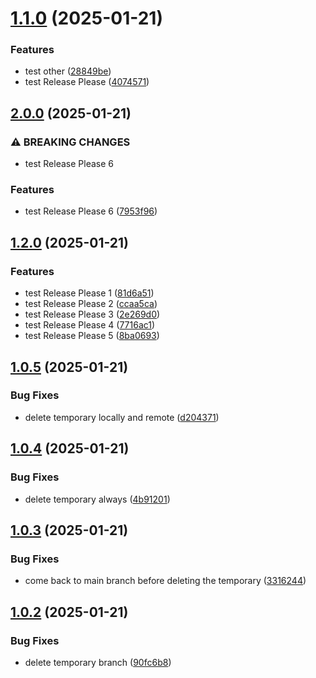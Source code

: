 # [1.1.0](https://github.com/dicadev/test-release-please/compare/v1.0.5...v1.1.0) (2025-01-21)


### Features

* test other ([28849be](https://github.com/dicadev/test-release-please/commit/28849bebf5fe0809c8952c976fd33272819fa171))
* test Release Please ([4074571](https://github.com/dicadev/test-release-please/commit/40745710e4ddce6809b953e019a2696d5bdabaee))



## [2.0.0](https://github.com/dicadev/test-release-please/compare/v1.2.0...v2.0.0) (2025-01-21)


### ⚠ BREAKING CHANGES

* test Release Please 6

### Features

* test Release Please 6 ([7953f96](https://github.com/dicadev/test-release-please/commit/7953f9696b408a2ca1a5c6c7c615d3354ec4e197))

## [1.2.0](https://github.com/dicadev/test-release-please/compare/v1.1.0...v1.2.0) (2025-01-21)


### Features

* test Release Please 1 ([81d6a51](https://github.com/dicadev/test-release-please/commit/81d6a515700ce6ee7a484a4207b6ab4cf548abed))
* test Release Please 2 ([ccaa5ca](https://github.com/dicadev/test-release-please/commit/ccaa5caadcb64a482bbef125c00cf8f1c2c65c60))
* test Release Please 3 ([2e269d0](https://github.com/dicadev/test-release-please/commit/2e269d0bf00aa9268b02f6f68b209370777d01e0))
* test Release Please 4 ([7716ac1](https://github.com/dicadev/test-release-please/commit/7716ac1a2415f4fb65a26b0129705c856fc034e0))
* test Release Please 5 ([8ba0693](https://github.com/dicadev/test-release-please/commit/8ba069303d90bd75a2f00b769d5510555de816c5))

## [1.0.5](https://github.com/dicadev/test-release-please/compare/v1.0.4...v1.0.5) (2025-01-21)


### Bug Fixes

* delete temporary locally and remote ([d204371](https://github.com/dicadev/test-release-please/commit/d20437185823b014148de3b3e4bf458a44861a77))



## [1.0.4](https://github.com/dicadev/test-release-please/compare/v1.0.3...v1.0.4) (2025-01-21)


### Bug Fixes

* delete temporary always ([4b91201](https://github.com/dicadev/test-release-please/commit/4b912016793bb16a000ebc5dd52e08b8418e0f4a))



## [1.0.3](https://github.com/dicadev/test-release-please/compare/v1.0.2...v1.0.3) (2025-01-21)


### Bug Fixes

* come back to main branch before deleting the temporary ([3316244](https://github.com/dicadev/test-release-please/commit/3316244d815c0b0ace41a890373bbf0399515ef7))



## [1.0.2](https://github.com/dicadev/test-release-please/compare/v1.0.1...v1.0.2) (2025-01-21)


### Bug Fixes

* delete temporary branch ([90fc6b8](https://github.com/dicadev/test-release-please/commit/90fc6b8178fc86bfc177d12cdbb48852795a08f8))
